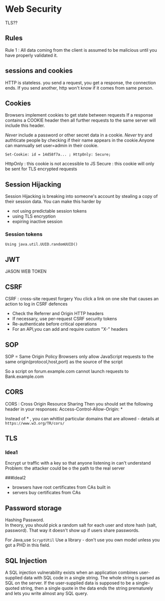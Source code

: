 # Web Security

TLS??

## Rules
Rule 1 : All data coming from the client is assumed to be malicious until you have properly validated it.

## sessions and cookies
HTTP is stateless.
you send a request, you get a response, the connection ends.
If you send another, http won't know if it comes from same person.

## Cookies
Browsers implement cookies to get state between requests
If a response contains a COOKIE header then all further requests to the same server will include this header.

*Never* include a password or other secret data in a cookie.
*Never* try and authticate people by checking if their name appears in the cookie.Anyone can mannually set user=admin in their cookie.

`Set-Cookie: id = 14d58f7a... ; HttpOnly: Secure;`

HttpOnly : this cookie is not accessible to JS
Secure : this cookie will only be sent for TLS encrypted requests

## Session Hijacking
Session Hijacking is breaking into someone's account by stealing a copy of their session data.
You can make this harder by
- not using predictable session tokens
- using TLS encryption
- expiring inactive session

### Session tokens
`Using java.util.UUID.randomUUID()`

## JWT
JASON WEB TOKEN

## CSRF
CSRF : cross-site request forgery
You click a link on one site that causes an action to log in
CSRF defences
- Check the Referrer and Origin HTTP headers
- If necessary, use per-request CSRF security tokens
- Re-authenticate before critical operations
- For an API,you can add and require custom "X-" headers

## SOP
SOP = Same Origin Policy
Browsers only allow JavaScript requests to the same origin(protocol,host,port) as the source of the script

So a script on forum.example.com cannot launch requests to Bank.example.com

## CORS
CORS : Cross Origin Resource Sharing 
Then you should set the following header in your responses:
Access-Control-Allow-Origin: *

Instead of * , you can whitlist particular domains that are allowed - details at
`https://www.w3.org/TR/cors/`

## TLS
### Idea1
Encrypt ur traffic with a key so that anyone listening in can't understand
Problem: the attacker could be o the path to the real server

###Ideal2
- browsers have root certificates from CAs built in 
- servers buy certificates from CAs

## Password storage
Hashing Password.  
In theory, you should pick a random salt for each user and store hash (salt, password). That way it doesn't show up if users share passwords.

For Java,use `ScryptUtil`
Use a library - don't use you own model unless you got a PHD in this field.

## SQL Injection
A SQL injection vulnerability exists when an application combines user-supplied data with SQL code in a single string. The whole string is parsed as SQL on the server. If the user-supplied data is supposed to be a single-quoted string, then a single quote in the data ends the string prematurely and lets you write almost any SQL query.
